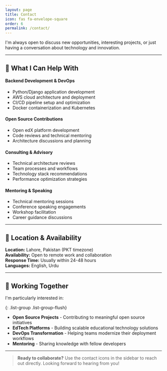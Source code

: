 ```yaml
---
layout: page
title: Contact
icon: fas fa-envelope-square
order: 6
permalink: /contact/
---
```


I'm always open to discuss new opportunities, interesting projects, or just having a conversation about technology and innovation.

---

## 🔧 What I Can Help With

<div class="row g-4 mb-5">
  <div class="col-md-6">
    <h4><i class="fas fa-code text-primary"></i> Backend Development & DevOps</h4>
    <ul>
      <li>Python/Django application development</li>
      <li>AWS cloud architecture and deployment</li>
      <li>CI/CD pipeline setup and optimization</li>
      <li>Docker containerization and Kubernetes</li>
    </ul>
  </div>
  
  <div class="col-md-6">
    <h4><i class="fas fa-heart text-primary"></i> Open Source Contributions</h4>
    <ul>
      <li>Open edX platform development</li>
      <li>Code reviews and technical mentoring</li>
      <li>Architecture discussions and planning</li>
    </ul>
  </div>
  
  <div class="col-md-6">
    <h4><i class="fas fa-lightbulb text-primary"></i> Consulting & Advisory</h4>
    <ul>
      <li>Technical architecture reviews</li>
      <li>Team processes and workflows</li>
      <li>Technology stack recommendations</li>
      <li>Performance optimization strategies</li>
    </ul>
  </div>
  
  <div class="col-md-6">
    <h4><i class="fas fa-users text-primary"></i> Mentoring & Speaking</h4>
    <ul>
      <li>Technical mentoring sessions</li>
      <li>Conference speaking engagements</li>
      <li>Workshop facilitation</li>
      <li>Career guidance discussions</li>
    </ul>
  </div>
</div>

---

## 📍 Location & Availability

<div class="alert alert-info" role="alert">
  <div class="row">
    <div class="col-md-6">
      <strong><i class="fas fa-map-marker-alt"></i> Location:</strong> Lahore, Pakistan (PKT timezone)<br>
      <strong><i class="fas fa-globe"></i> Availability:</strong> Open to remote work and collaboration
    </div>
    <div class="col-md-6">
      <strong><i class="fas fa-clock"></i> Response Time:</strong> Usually within 24-48 hours<br>
      <strong><i class="fas fa-language"></i> Languages:</strong> English, Urdu
    </div>
  </div>
</div>

---

## 💼 Working Together

I'm particularly interested in:

{: .list-group .list-group-flush}
- **Open Source Projects** - Contributing to meaningful open source initiatives
- **EdTech Platforms** - Building scalable educational technology solutions  
- **DevOps Transformation** - Helping teams modernize their deployment workflows
- **Mentoring** - Sharing knowledge with fellow developers

---

> **Ready to collaborate?** Use the contact icons in the sidebar to reach out directly. Looking forward to hearing from you!
